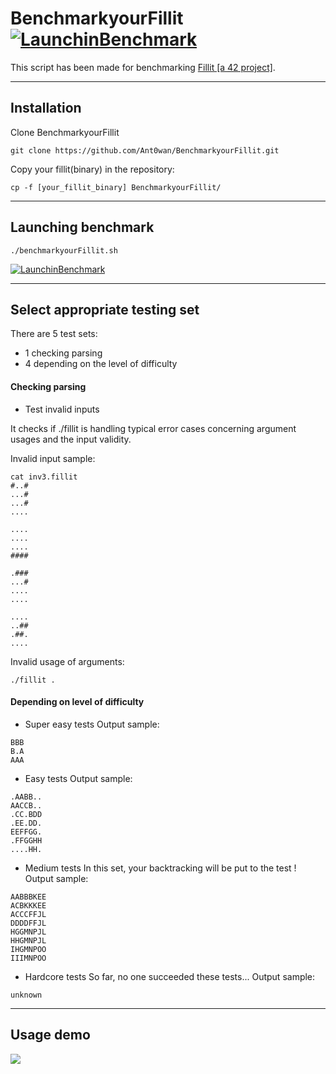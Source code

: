 # BenchmarkyourFillit [![LaunchinBenchmark](https://i.imgur.com/9NXfcit.jpg)](i.imgur.com/9NXfcit.jpg)

This script has been made for benchmarking <a href="https://cdn.intra.42.fr/pdf/pdf/886/fillit.en.pdf" target="_blank">Fillit [a 42 project]</a>.

---

## Installation

Clone BenchmarkyourFillit

```shell=
git clone https://github.com/Ant0wan/BenchmarkyourFillit.git
```

Copy your fillit(binary) in the repository:

```shell=
cp -f [your_fillit_binary] BenchmarkyourFillit/
```

---

## Launching benchmark

```shell=
./benchmarkyourFillit.sh
```

[![LaunchinBenchmark](https://i.imgur.com/dnhsKW9.png)](i.imgur.com/dnhsKW9.png)

---

## Select appropriate testing set

There are 5 test sets:
- 1 checking parsing
- 4 depending on the level of difficulty

#### Checking parsing

- Test invalid inputs

It checks if ./fillit is handling typical error cases concerning argument usages and the input validity.

Invalid input sample:
```
cat inv3.fillit
#..#
...#
...#
....

....
....
....
####

.###
...#
....
....

....
..##
.##.
....
```

Invalid usage of arguments:
```
./fillit .
```

#### Depending on level of difficulty

- Super easy tests
Output sample:
```
BBB
B.A
AAA
```

- Easy tests
Output sample:
```
.AABB..
AACCB..
.CC.BDD
.EE.DD.
EEFFGG.
.FFGGHH
....HH.
```

- Medium tests
In this set, your backtracking will be put to the test !
Output sample:
```
AABBBKEE
ACBKKKEE
ACCCFFJL
DDDDFFJL
HGGMNPJL
HHGMNPJL
IHGMNPOO
IIIMNPOO
```

- Hardcore tests
So far, no one succeeded these tests...
Output sample:
```
unknown
```

---

## Usage demo

<a href="https://asciinema.org/a/a9dNz7LOjWMecmT9RbcFXKvel" target="_blank"><img src="https://asciinema.org/a/a9dNz7LOjWMecmT9RbcFXKvel.svg" /></a>
